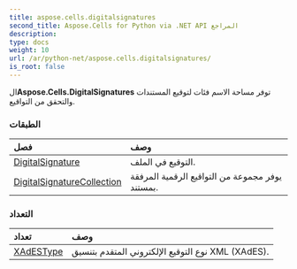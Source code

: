 ```yaml
---
title: aspose.cells.digitalsignatures
second_title: Aspose.Cells for Python via .NET API المراجع
description:
type: docs
weight: 10
url: /ar/python-net/aspose.cells.digitalsignatures/
is_root: false
---
```

 ال**Aspose.Cells.DigitalSignatures** توفر مساحة الاسم فئات لتوقيع المستندات والتحقق من التواقيع.

###  الطبقات
| فصل| وصف|
| :- | :- |
| [DigitalSignature](/cells/ar/python-net/aspose.cells.digitalsignatures/digitalsignature) | التوقيع في الملف.|
| [DigitalSignatureCollection](/cells/ar/python-net/aspose.cells.digitalsignatures/digitalsignaturecollection) | يوفر مجموعة من التواقيع الرقمية المرفقة بمستند.|


###  التعداد
|تعداد| وصف|
| :- | :- |
| [XAdESType](/cells/ar/python-net/aspose.cells.digitalsignatures/xadestype) | نوع التوقيع الإلكتروني المتقدم بتنسيق XML (XAdES).|


